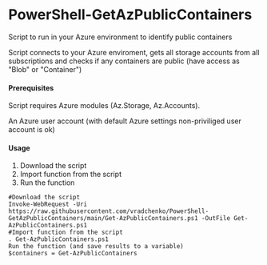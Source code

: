 # PowerShell-GetAzPublicContainers
Script to run in your Azure environment to identify public containers

Script connects to your Azure enviroment, gets all storage accounts from all subscriptions and checks if any containers are public (have access as "Blob" or "Container")

#### Prerequisites
Script requires Azure modules (Az.Storage, Az.Accounts).

An Azure user account (with default Azure settings non-priviliged user account is ok)

#### Usage
 1. Download the script
 2. Import function from the script
 3. Run the function
 
 ```
 #Download the script
 Invoke-WebRequest -Uri https://raw.githubusercontent.com/vradchenko/PowerShell-GetAzPublicContainers/main/Get-AzPublicContainers.ps1 -OutFile Get-AzPublicContainers.ps1
 #Import function from the script
 . Get-AzPublicContainers.ps1
 Run the function (and save results to a variable)
 $containers = Get-AzPublicContainers
 ```
